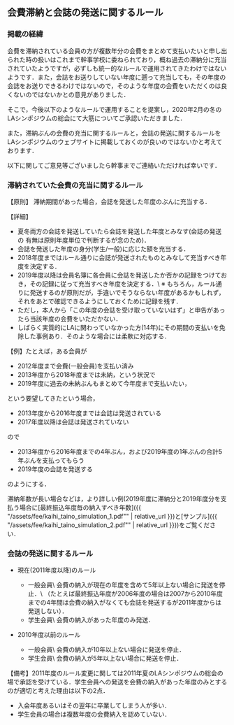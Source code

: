 ## 会費滞納と会誌の発送に関するルール

### 掲載の経緯
会費を滞納されている会員の方が複数年分の会費をまとめて支払いたいと申し出られた時の扱いはこれまで幹事学校に委ねられており，概ね過去の滞納分に充当されていたようですが，必ずしも統一的なルールで運用されてきたわけではないようです．また，会誌をお送りしていない年度に遡って充当しても，その年度の会誌をお送りできるわけではないので，そのような年度の会費をいただくのは良くないのではないかとの意見がありました．

そこで，今後以下のようなルールで運用することを提案し，2020年2月の冬のLAシンポジウムの総会にて大筋についてご承認いただきました．


また，滞納ぶんの会費の充当に関するルールと，会誌の発送に関するルールをLAシンポジウムのウェブサイトに掲載しておくのが良いのではないかと考えております．


以下に関してご意見等ございましたら幹事までご連絡いただければ幸いです．


### 滞納されていた会費の充当に関するルール

【原則】 滞納期間があった場合，会誌を発送した年度のぶんに充当する．

【詳細】
* 夏冬両方の会誌を発送していたら会誌を発送した年度とみなす(会誌の発送の  有無は原則年度単位で判断するが念のため)．
* 会誌を発送した年度の身分(学生/一般)に応じた額を充当する．
* 2018年度まではルール通りに会誌が発送されたものとみなして充当すべき年度を決定する．
* 2019年度以降は会員名簿に各会員に会誌を発送したか否かの記録をつけておき，その記録に従って充当すべき年度を決定する．\\
  ※ もちろん，ルール通りに発送するのが原則だが，手違いでそうならない年度があるかもしれず，それをあとで確認できるようにしておくために記録を残す．
* ただし，本人から「この年度の会誌を受け取っていないはず」と申告があったら当該年度の会費をいただかない．
* しばらく実質的にLAに関わっていなかった方(14年)にその期間の支払いを免除した事例あり．そのような場合には柔軟に対応する．

【例】たとえば，ある会員が
* 2012年度まで会費(一般会員)を支払い済み
* 2013年度から2018年度までは未納，という状況で
* 2019年度に過去の未納ぶんもまとめて今年度まで支払いたい，

という要望してきたという場合，
* 2013年度から2016年度までは会誌は発送されている
* 2017年度以降は会誌は発送されていない

ので
* 2013年度から2016年度までの4年ぶん，および2019年度の1年ぶんの合計5年ぶんを支払ってもらう
* 2019年度の会誌を発送する

のようにする．

滞納年数が長い場合などは，より詳しい例(2019年度に滞納分と2019年度分を支払う場合に[最終振込年度毎の納入すべき年数]({{ "/assets/fee/kaihi_taino_simulation_1.pdf"" | relative_url }})と[サンプル]({{ "/assets/fee/kaihi_taino_simulation_2.pdf"" | relative_url }}))をご覧ください．


### 会誌の発送に関するルール
* 現在(2011年度以降)のルール
   * 一般会員\\
会費の納入が現在の年度を含めて5年以上ない場合に発送を停止．\\
（たとえば最終振込年度が2006年度の場合は2007から2010年度までの4年間は会費の納入がなくても会誌を発送するが2011年度からは発送しない）．
   * 学生会員\\
会費の納入があった年度のみ発送．

* 2010年度以前のルール
   * 一般会員\\
会費の納入が10年以上ない場合に発送を停止．
   * 学生会員\\
会費の納入が5年以上ない場合に発送を停止．

【備考】2011年度のルール変更に関しては2011年夏のLAシンポジウムの総会の場で承認を受けている．学生会員への発送を会費の納入があった年度のみとするのが適切と考えた理由は以下の2点．

* 入会年度あるいはその翌年に卒業してしまう人が多い．
* 学生会員の場合は複数年度の会費納入を認めていない．


